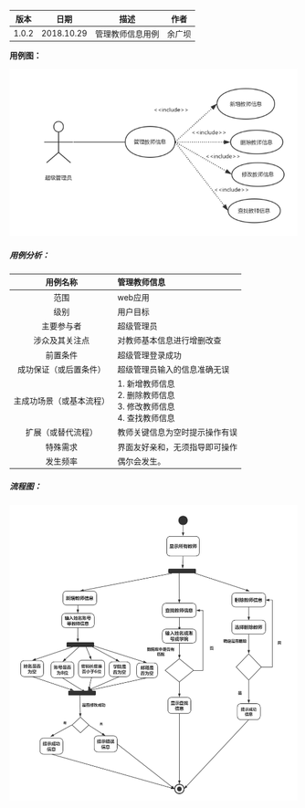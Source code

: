 | 版本  | 日期       | 描述            | 作者   |
| ----- | ---------- | --------------- | ------ |
| 1.0.2 | 2018.10.29 | 管理教师信息用例 | 余广坝 |

**用例图：**

![管理教师信息用例图](img_use_case/admin_teacher.png)


##### 用例分析：

|     用例名称     | 管理教师信息                                 |
| :----------: | :--------------------------------------- |
|      范围      | web应用                                    |
|      级别      | 用户目标                                     |
|    主要参与者     | 超级管理员                                   |
|   涉众及其关注点    | 对教师基本信息进行增删改查           |
|     前置条件     | 超级管理登录成功                   |
| 成功保证（或后置条件）  | 超级管理员输入的信息准确无误                    |
| 主成功场景（或基本流程） | 1. 新增教师信息 <br>2. 删除教师信息 <br>3. 修改教师信息 <br>4. 查找教师信息 |
|  扩展（或替代流程）   | 教师关键信息为空时提示操作有误  |
|     特殊需求     |	界面友好亲和，无须指导即可操作                      |
|     发生频率     | 偶尔会发生。                                   |




##### 流程图：

![管理教师信息流程图](img_activity/admin_teacher.png)
